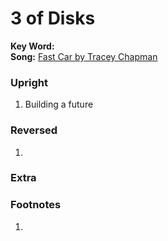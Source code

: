 # 3 of Disks

**Key Word:**   
**Song:** [Fast Car by Tracey Chapman](https://www.youtube.com/watch?v=AIOAlaACuv4)



### Upright

1) Building a future



### Reversed

1) 



### Extra





### Footnotes

1. 


